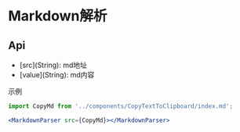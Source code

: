 # Markdown解析

## Api
* \[src](String): md地址
* \[value](String): md内容

示例
```jsx
import CopyMd from '../components/CopyTextToClipboard/index.md';

<MarkdownParser src={CopyMd}></MarkdownParser>
```